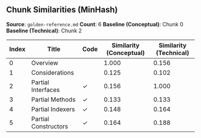## Chunk Similarities (MinHash)

**Source**: `golden-reference.md`
**Count**: 6
**Baseline (Conceptual)**: Chunk 0
**Baseline (Technical)**: Chunk 2

| Index | Title | Code | Similarity (Conceptual) | Similarity (Technical) |
|-------|-------|------|-------------------------|------------------------|
| 0 | Overview |  | 1.000 | 0.156 |
| 1 | Considerations |  | 0.125 | 0.102 |
| 2 | Partial Interfaces | ✓ | 0.156 | 1.000 |
| 3 | Partial Methods | ✓ | 0.133 | 0.133 |
| 4 | Partial Indexers | ✓ | 0.148 | 0.164 |
| 5 | Partial Constructors | ✓ | 0.164 | 0.188 |


